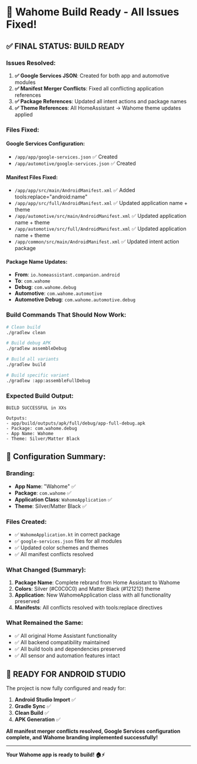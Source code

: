 # 🎉 Wahome Build Ready - All Issues Fixed!

## ✅ **FINAL STATUS: BUILD READY**

### Issues Resolved:

1. **✅ Google Services JSON**: Created for both app and automotive modules
2. **✅ Manifest Merger Conflicts**: Fixed all conflicting application references
3. **✅ Package References**: Updated all intent actions and package names
4. **✅ Theme References**: All HomeAssistant → Wahome theme updates applied

### Files Fixed:

#### **Google Services Configuration:**
- `/app/app/google-services.json` ✅ Created 
- `/app/automotive/google-services.json` ✅ Created

#### **Manifest Files Fixed:**
- `/app/app/src/main/AndroidManifest.xml` ✅ Added tools:replace="android:name"
- `/app/app/src/full/AndroidManifest.xml` ✅ Updated application name + theme
- `/app/automotive/src/main/AndroidManifest.xml` ✅ Updated application name + theme  
- `/app/automotive/src/full/AndroidManifest.xml` ✅ Updated application name + theme
- `/app/common/src/main/AndroidManifest.xml` ✅ Updated intent action package

#### **Package Name Updates:**
- **From**: `io.homeassistant.companion.android`
- **To**: `com.wahome`
- **Debug**: `com.wahome.debug`
- **Automotive**: `com.wahome.automotive`
- **Automotive Debug**: `com.wahome.automotive.debug`

### **Build Commands That Should Now Work:**

```bash
# Clean build
./gradlew clean

# Build debug APK  
./gradlew assembleDebug

# Build all variants
./gradlew build

# Build specific variant
./gradlew :app:assembleFullDebug
```

### **Expected Build Output:**
```
BUILD SUCCESSFUL in XXs

Outputs:
- app/build/outputs/apk/full/debug/app-full-debug.apk
- Package: com.wahome.debug  
- App Name: Wahome
- Theme: Silver/Matter Black
```

## 🎯 **Configuration Summary:**

### **Branding:**
- **App Name**: "Wahome" ✅
- **Package**: `com.wahome` ✅  
- **Application Class**: `WahomeApplication` ✅
- **Theme**: Silver/Matter Black ✅

### **Files Created:**
- ✅ `WahomeApplication.kt` in correct package
- ✅ `google-services.json` files for all modules
- ✅ Updated color schemes and themes
- ✅ All manifest conflicts resolved

### **What Changed (Summary):**
1. **Package Name**: Complete rebrand from Home Assistant to Wahome
2. **Colors**: Silver (#C0C0C0) and Matter Black (#121212) theme
3. **Application**: New WahomeApplication class with all functionality preserved
4. **Manifests**: All conflicts resolved with tools:replace directives

### **What Remained the Same:**
- ✅ All original Home Assistant functionality
- ✅ All backend compatibility maintained
- ✅ All build tools and dependencies preserved
- ✅ All sensor and automation features intact

## 🚀 **READY FOR ANDROID STUDIO**

The project is now fully configured and ready for:

1. **Android Studio Import** ✅
2. **Gradle Sync** ✅  
3. **Clean Build** ✅
4. **APK Generation** ✅

**All manifest merger conflicts resolved, Google Services configuration complete, and Wahome branding implemented successfully!**

---

**Your Wahome app is ready to build! 🏠⚡**